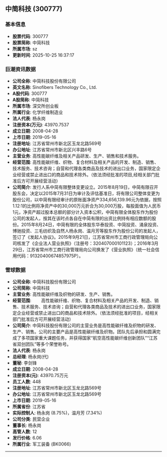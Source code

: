 ## 中简科技 (300777)

### 基本信息

- **股票代码**: 300777
- **股票简称**: 中简科技
- **所属市场**: sz
- **更新时间**: 2025-10-25 16:37:17

### 巨潮资讯数据

- **公司全称**: 中简科技股份有限公司
- **英文名称**: Sinofibers Technology Co., Ltd.
- **A股代码**: 300777
- **A股简称**: 中简科技
- **所属市场**: 深交所创业板
- **所属行业**: 化学纤维制造业
- **法人代表**: 杨永岗
- **注册资本(万元)**: 43970.7537
- **成立日期**: 2008-04-28
- **上市日期**: 2019-05-16
- **注册地址**: 江苏省常州市新北区玉龙北路569号
- **办公地址**: 江苏省常州市新北区兴丰路6号
- **主营业务**: 高性能碳纤维及相关产品研发、生产、销售和技术服务。
- **经营范围**: 高性能碳纤维、织物、复合材料及相关产品的开发、制造、销售、技术服务、技术咨询；自营和代理各类商品及技术的进出口业务，国家限定企业经营或禁止进出口的商品和技术除外。（依法须经批准的项目,经相关部门批准后方可开展经营活动）
- **公司简介**: 发行人系中简有限整体变更设立。2015年8月19日，中简有限召开股东会，决定以2015年7月31日为审计及评估基准日，将有限公司整体变更为股份公司，以中简有限经审计的原账面净资产334,656,139.96元为依据，按照1.12:1的比例将净资产中的30,000万元折合为30,000万股，每股面值为人民币1元，净资产超过股本总额的部分计入资本公积，中简有限全体股东作为股份公司的发起人，按其在该时点各自在中简有限的出资比例持有相应数额的股份。2015年8月24日，中简有限的全体股东华泰投资、中简投资、涌泉投资、博驰投资、三毛纺织及自然人杨永岗、温月芳等股东作为股份公司的发起人，签订了《发起人协议》。2015年9月21日，江苏省常州市工商行政管理局向公司核发了《企业法人营业执照》（注册号：320407000101123）；2016年3月29日，江苏省常州市工商行政管理局向公司换发了《营业执照》（统一社会信用代码：91320400674857975P）。

### 雪球数据

- **公司全称**: 中简科技股份有限公司
- **公司简称**: 中简科技
- **主营业务**: 高性能碳纤维及织物的研发、生产、销售。
- **经营范围**: 　　高性能碳纤维、织物、复合材料及相关产品的开发、制造、销售、技术服务、技术咨询；自营和代理各类商品及技术的进出口业务，国家限定企业经营或禁止进出口的商品和技术除外。（依法须经批准的项目，经相关部门批准后方可开展经营活动）
- **公司简介**: 中简科技股份有限公司的主营业务是高性能碳纤维及织物的研发、生产、销售。公司的主要产品是高性能碳纤维及织物。团队先后承担和圆满完成了多项国家重大课题任务，并获得国家“航空高性能碳纤维创新团队”“江苏省双创团队”等多个荣誉称号。
- **法人代表**: 杨永岗
- **总经理**: 杨永岗(代)
- **董秘**: 李剑锋
- **成立日期**: 2008-04-28
- **注册资本(元)**: 43970.75万元
- **员工人数**: 448
- **注册地址**: 江苏省常州市新北区玉龙北路569号
- **办公地址**: 江苏省常州市新北区玉龙北路569号
- **上市日期**: 2019-05-16
- **所属省份**: 江苏省
- **实际控制人**: 杨永岗 (8.75%)，温月芳 (7.34%)
- **公司分类**: 民营企业
- **董事长**: 杨永岗
- **高管人数**: 12
- **发行价格**: 6.06
- **所属行业**: 军工装备 (BK0066)

---